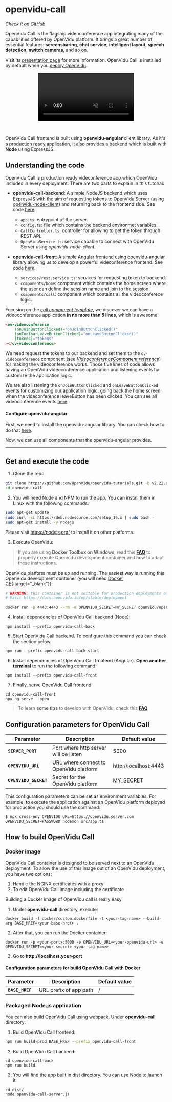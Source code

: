 # openvidu-call
<a href="https://github.com/OpenVidu/openvidu-tutorials/tree/master/openvidu-call" target="_blank"><i class="icon ion-social-github"> Check it on GitHub</i></a>

OpenVidu Call is the flagship videoconference app integrating many of the capabilities offered by OpenVidu platform. It brings a great number of essential features: **screensharing**, **chat service**, **intelligent layout**, **speech detection**, **switch cameras**, and so on.

Visit its <a href="https://openvidu.io/openvidu-call">presentation page</a> for more information. OpenVidu Call is installed by default when you [deploy OpenVidu](deployment).

<p align="center">
  <video class="img-responsive" style="max-width: 80%" src="video/components/ov-call-greetings.mp4" muted async loop autoplay playsinline></video>
</p>

</br>

OpenVidu Call frontend is built using <strong>openvidu-angular</strong> client library. As it's a production ready application, it also provides a backend which is built with <strong>Node</strong> using ExpressJS.

<!-- <p align="center">
  <img class="img-responsive" src="img/demos/openvidu-call-architecture.png">
</p> -->


## Understanding the code

OpenVidu Call is production ready videconference app which OpenVidu includes in every deployment. There are two parts to explain in this tutorial:

* **openvidu-call-backend**: A simple NodeJS backend which uses ExpressJS with the aim of requesting tokens to OpenVidu Server (using [openvidu-node-client](reference-docs/openvidu-node-client/)) and returning back to the frontend side. See code [here](https://github.com/OpenVidu/openvidu-tutorials/tree/master/openvidu-call/openvidu-call-back).

    - `app.ts`: entrypoint of the server.
    - `config.ts`: file which contains the backend environmet variables.
    - `CallController.ts`: controller for allowing to get the token through REST API.
    - `OpenViduService.ts`: service capable to connect with OpenVidu Server using *openvidu-node-client*.


* **openvidu-call-front**: A simple Angular frontend using [openvidu-angular](api/openvidu-angular/) library allowing us to develop a powerful videconference frontend. See code [here](https://github.com/OpenVidu/openvidu-tutorials/tree/master/openvidu-call/openvidu-call-front).

    - `services/rest.service.ts`: services for requesting token to backend.
    - `components/home`: component which contains the home screen where the user can define the session name and join to the session.
    - `components/call`: component which contains all the videoconferece logic.

Focusing on the [_call component template_](https://github.com/OpenVidu/openvidu-tutorials/blob/484418d6d143b89ab0896dee22c66ba17d65afb0/openvidu-call/openvidu-call-front/src/app/components/call/call.component.html#L1-L5), we discover we can have  a videoconference application **in no more than 5 lines**, which is awesome:

```html
<ov-videoconference
	(onJoinButtonClicked)="onJoinButtonClicked()"
	(onToolbarLeaveButtonClicked)="onLeaveButtonClicked()"
	[tokens]="tokens"
></ov-videoconference>
```
We need request the tokens to our backend  and set them to the `ov-videoconference` component (see [_VideoconferenceComponent reference_](/api/openvidu-angular/components/VideoconferenceComponent.html)) for making the videoconference works.
Those five lines of code allows having an OpenVidu videoconference application and listening events for customize the application logic.

We are also listening the `onJoinButtonClicked` and `onLeaveButtonClicked` events for customizing our application logic, going back the home screen when the videconference leaveButton has been clicked. You can see all videoconference events [here](api/openvidu-angular/components/VideoconferenceComponent.html#outputs).


#### Configure openvidu-angular

First, we need to install the openvidu-angular library. You can check how to do that [here](api/openvidu-angular/).

Now, we can use all components that the openvidu-angular provides.

---

## Get and execute the code

1)  Clone the repo:

```bash
git clone https://github.com/OpenVidu/openvidu-tutorials.git -b v2.22.0
cd openvidu-call
```

2) You will need Node and NPM to run the app. You can install them in Linux with the following commands:

```bash
sudo apt-get update
sudo curl -sL https://deb.nodesource.com/setup_16.x | sudo bash -
sudo apt-get install -y nodejs
```

Please visit <a href="https://nodejs.org/">https://nodejs.org/</a> to install it on other platforms.

3) Execute OpenVidu:

> If you are using **Docker Toolbox on Windows**, read this **[FAQ](troubleshooting/#3-i-am-using-windows-to-run-the-tutorials-develop-my-app-anything-i-should-know)** to properly execute OpenVidu development container and how to adapt these instructions.

OpenVidu platform must be up and running. The easiest way is running this OpenVidu development container (you will need [Docker CE](https://store.docker.com/search?type=edition&offering=community){:target="_blank"}):

```bash
# WARNING: this container is not suitable for production deployments of OpenVidu Platform
# Visit https://docs.openvidu.io/en/stable/deployment

docker run -p 4443:4443 --rm -e OPENVIDU_SECRET=MY_SECRET openvidu/openvidu-server-kms:2.22.0
```

4) Install dependencies of OpenVidu Call backend (Node):

```
npm install --prefix openvidu-call-back
```

5) Start OpenVidu Call backend. To configure this command you can check the section below.

```
npm run --prefix openvidu-call-back start
```

6) Install dependencies of OpenVidu Call frontend (Angular). **Open another terminal** to run the following command:

```
npm install --prefix openvidu-call-front
```

7) Finally, serve OpenVidu Call frontend

```
cd openvidu-call-front
npx ng serve --open
```

> To learn **some tips** to develop with OpenVidu, check this **[FAQ](troubleshooting/#2-any-tips-to-make-easier-the-development-of-my-app-with-openvidu)**

## Configuration parameters for OpenVidu Call

| Parameter                     | Description   					       | Default value   |
| ----------------------------- | ---------------------------------------- | --------------- |
| **`SERVER_PORT`**             | Port where http server will be listen    | 5000            |
| **`OPENVIDU_URL`**            | URL where connect to OpenVidu platform   | http://localhost:4443 |
| **`OPENVIDU_SECRET`**         | Secret for the OpenVidu platform         | MY_SECRET       |

This configuration parameters can be set as environment variables. For example, to execute the application against an OpenVidu platform deployed for production you should use the command:

```
$ npx cross-env OPENVIDU_URL=https://openvidu.server.com OPENVIDU_SECRET=PASSWORD nodemon src/app.ts
```

## How to build OpenVidu Call

### Docker image

<div class="warningBoxContent">
  <div style="display: table-cell; vertical-align: middle;">
      <i class="icon ion-android-alert warningIcon"></i>
  </div>
  <div class="warningBoxText">
    OpenVidu Call container is designed to be served next to an OpenVidu deployment. To allow the use of this image out of an OpenVidu deployment, you have two options:
	  <ol>
		  <li>Handle the NGINX certificates with a proxy	</li>
		  <li>To edit OpenVidu Call image including the certificate</li>
	  </ol>
  </div>
</div>

Building a Docker image of OpenVidu call is really easy.

1) Under **openvidu-call** directory, execute:

```
docker build -f docker/custom.dockerfile -t <your-tag-name> --build-arg BASE_HREF=<your-base-href> .
```

2) After that, you can run the Docker container:

```
docker run -p <your-port>:5000 -e OPENVIDU_URL=<your-openvidu-url> -e OPENVIDU_SECRET=<your-secret> <your-tag-name>
```
3) Go to **http://localhost:your-port**

#### Configuration parameters for build OpenVidu Call with Docker

| Parameter                     | Description   					       | Default value   |
| ----------------------------- | ---------------------------------------- | --------------- |
| **`BASE_HREF`**               | URL prefix of app path                   | /               |




### Packaged Node.js application

You can also build OpenVidu Call using webpack. Under **openvidu-call** directory:

1) Build OpenVidu Call frontend:

```bash
npm run build-prod BASE_HREF --prefix openvidu-call-front
```

2) Build OpenVidu Call backend:

```
cd openvidu-call-back
npm run build
```

3) You will find the app built in dist directory. You can use Node to launch it:

```
cd dist/
node openvidu-call-server.js
```
